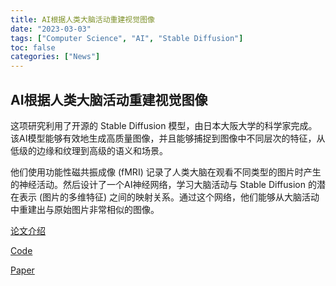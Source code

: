 ```yaml
---
title: AI根据人类大脑活动重建视觉图像
date: "2023-03-03"
tags: ["Computer Science", "AI", "Stable Diffusion"]
toc: false
categories: ["News"]
---
```


## AI根据人类大脑活动重建视觉图像

这项研究利用了开源的 Stable Diffusion 模型，由日本大阪大学的科学家完成。该AI模型能够有效地生成高质量图像，并且能够捕捉到图像中不同层次的特征，从低级的边缘和纹理到高级的语义和场景。

他们使用功能性磁共振成像 (fMRI) 记录了人类大脑在观看不同类型的图片时产生的神经活动。然后设计了一个AI神经网络，学习大脑活动与 Stable Diffusion 的潜在表示 (图片的多维特征) 之间的映射关系。通过这个网络，他们能够从大脑活动中重建出与原始图片非常相似的图像。

[论文介绍](https://sites.google.com/view/stablediffusion-with-brain/)

[Code](https://github.com/yu-takagi/StableDiffusionReconstruction)

[Paper](https://www.biorxiv.org/content/10.1101/2022.11.18.517004v2)

